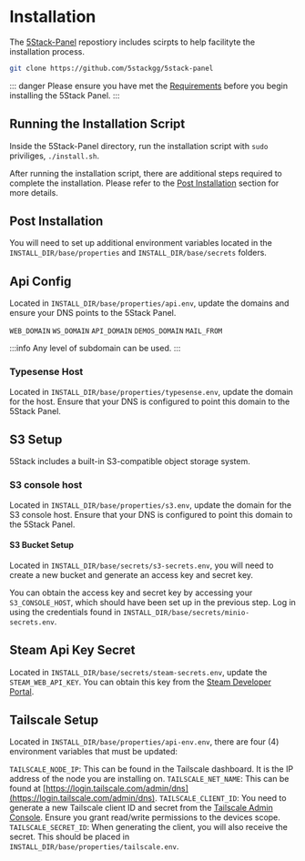 # Installation

The [5Stack-Panel](https://github.com/5stackgg/5stack-panel) repostiory includes scirpts to help facilityte the installation process.

```bash
git clone https://github.com/5stackgg/5stack-panel
```

::: danger
Please ensure you have met the [Requirements](/install/requirements) before you begin installing the 5Stack Panel.
:::

## Running the Installation Script

Inside the 5Stack-Panel directory, run the installation script with `sudo` priviliges, `./install.sh`.

After running the installation script, there are additional steps required to complete the installation. Please refer to the [Post Installation](#post-installation) section for more details.

## Post Installation

You will need to set up additional environment variables located in the `INSTALL_DIR/base/properties` and `INSTALL_DIR/base/secrets` folders.

## Api Config
Located in `INSTALL_DIR/base/properties/api.env`, update the domains and ensure your DNS points to the 5Stack Panel.

`WEB_DOMAIN`
`WS_DOMAIN`
`API_DOMAIN`
`DEMOS_DOMAIN`
`MAIL_FROM`

:::info
Any level of subdomain can be used.
:::

### Typesense Host 
Located in `INSTALL_DIR/base/properties/typesense.env`, update the domain for the host. Ensure that your DNS is configured to point this domain to the 5Stack Panel.

## S3 Setup
5Stack includes a built-in S3-compatible object storage system.

### S3 console host 
Located in `INSTALL_DIR/base/properties/s3.env`, update the domain for the S3 console host. Ensure that your DNS is configured to point this domain to the 5Stack Panel.

#### S3 Bucket Setup

Located in `INSTALL_DIR/base/secrets/s3-secrets.env`, you will need to create a new bucket and generate an access key and secret key.

You can obtain the access key and secret key by accessing your `S3_CONSOLE_HOST`, which should have been set up in the previous step.
Log in using the credentials found in `INSTALL_DIR/base/secrets/minio-secrets.env`.


## Steam Api Key Secret
Located in `INSTALL_DIR/base/secrets/steam-secrets.env`, update the `STEAM_WEB_API_KEY`. You can obtain this key from the [Steam Developer Portal](https://steamcommunity.com/dev/apikey).

## Tailscale Setup

Located in `INSTALL_DIR/base/properties/api-env.env`, there are four (4) environment variables that must be updated:

`TAILSCALE_NODE_IP`: This can be found in the Tailscale dashboard. It is the IP address of the node you are installing on.
`TAILSCALE_NET_NAME`: This can be found at [https://login.tailscale.com/admin/dns](https://login.tailscale.com/admin/dns).
`TAILSCALE_CLIENT_ID`: You need to generate a new Tailscale client ID and secret from the [Tailscale Admin Console](https://login.tailscale.com/admin/settings/oauth). Ensure you grant read/write permissions to the devices scope.
`TAILSCALE_SECRET_ID`: When generating the client, you will also receive the secret. This should be placed in `INSTALL_DIR/base/properties/tailscale.env`.